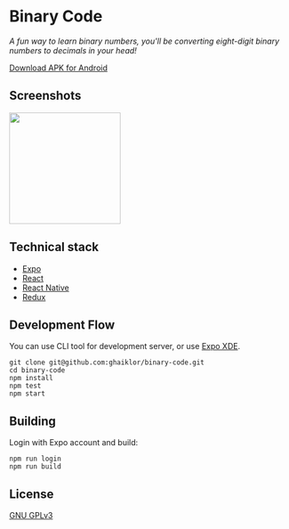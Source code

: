 # Binary Code

_A fun way to learn binary numbers, you'll be converting eight-digit binary numbers to decimals in your head!_

[Download APK for Android](https://exp-shell-app-assets.s3-us-west-1.amazonaws.com/android%2F%40ghaiklor%2Fbinary-code-f9f47336-534f-11e7-9c02-0a580a78053a-signed.apk)

## Screenshots

<img src="https://user-images.githubusercontent.com/3625244/27252607-88229fa4-536b-11e7-9206-e50a5f40ea60.PNG" height="200"/>

## Technical stack

- [Expo](https://expo.io)
- [React](https://facebook.github.io/react/)
- [React Native](https://facebook.github.io/react-native/)
- [Redux](http://redux.js.org)

## Development Flow

You can use CLI tool for development server, or use [Expo XDE](https://expo.io).

```
git clone git@github.com:ghaiklor/binary-code.git
cd binary-code
npm install
npm test
npm start
```

## Building

Login with Expo account and build:

```
npm run login
npm run build
```

## License

[GNU GPLv3](./LICENSE)
